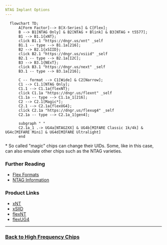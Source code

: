 ```yaml
---
NTAG Implant Options
---
```


```mermaid
  flowchart TD;
      A[Form Factor]--> B[X-Series] & C[Flex];
      B --> B1[NTAG Only] & B2[NTAG + Blink] & B3[NTAG + t5577];
      B1 --> B1.1{xNT};
      click B1.1 "https://dngr.us/xnt" _self
      B1.1 -- type --> B1.1a[216];
      B2 --> B2.1{xSIID};
      click B2.1 "https://dngr.us/xsiid" _self
      B2.1 -- type --> B2.1a[I2C];
      B3 --> B3.1{NExT};
      click B3.1 "https://dngr.us/next" _self
      B3.1 -- type --> B3.1a[216];

      C -- format --> C1[Wide] & C2[Narrow];
      C1 --> C1.1[NTAG Only];
      C1.1 --> C1.1a{flexNT};
      click C1.1a "https://dngr.us/flexnt" _self
      C1.1a -- type --> C1.1a_1[216];
      C2 --> C2.1[Magic*];
      C2.1 --> C2.1a{flexUG4};
      click C2.1a "https://dngr.us/flexug4" _self
      C2.1a -- type --> C2.1a_1[gen4];

      subgraph " "
      C2.1a_1 .-> UG4a[NTAG2XX] & UG4b[MIFARE Classic 1k/4k] & UG4c[MIFARE Mini] & UG4d[MIFARE Ultralight]
      end
```

\* So called "magic" chips can change their UIDs. Some, like in this case, can also emulate other chips such as the NTAG varieties.

### Further Reading
- [Flex Formats](FLEX_FORMATS.md)
- [NTAG Information](NTAG.md)

### Product Links
- [xNT](https://dngr.us/xnt)
- [xSIID](https://dngr.us/xsiid)
- [flexNT](https://dngr.us/flexnt)
- [flexUG4](https://dngr.us/flexug4)
  
---
### [Back to High Frequency Chips](HIGH_FREQUENCY_CHIPS.md)
